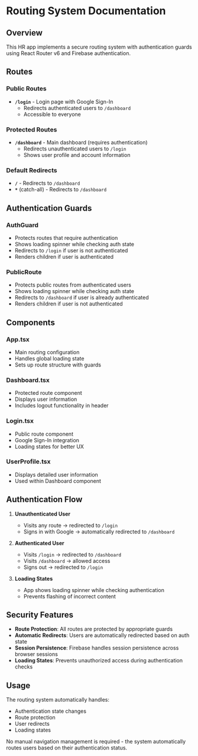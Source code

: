 # Routing System Documentation

## Overview
This HR app implements a secure routing system with authentication guards using React Router v6 and Firebase authentication.

## Routes

### Public Routes
- **`/login`** - Login page with Google Sign-In
  - Redirects authenticated users to `/dashboard`
  - Accessible to everyone

### Protected Routes
- **`/dashboard`** - Main dashboard (requires authentication)
  - Redirects unauthenticated users to `/login`
  - Shows user profile and account information

### Default Redirects
- **`/`** - Redirects to `/dashboard`
- **`*`** (catch-all) - Redirects to `/dashboard`

## Authentication Guards

### AuthGuard
- Protects routes that require authentication
- Shows loading spinner while checking auth state
- Redirects to `/login` if user is not authenticated
- Renders children if user is authenticated

### PublicRoute
- Protects public routes from authenticated users
- Shows loading spinner while checking auth state
- Redirects to `/dashboard` if user is already authenticated
- Renders children if user is not authenticated

## Components

### App.tsx
- Main routing configuration
- Handles global loading state
- Sets up route structure with guards

### Dashboard.tsx
- Protected route component
- Displays user information
- Includes logout functionality in header

### Login.tsx
- Public route component
- Google Sign-In integration
- Loading states for better UX

### UserProfile.tsx
- Displays detailed user information
- Used within Dashboard component

## Authentication Flow

1. **Unauthenticated User**
   - Visits any route → redirected to `/login`
   - Signs in with Google → automatically redirected to `/dashboard`

2. **Authenticated User**
   - Visits `/login` → redirected to `/dashboard`
   - Visits `/dashboard` → allowed access
   - Signs out → redirected to `/login`

3. **Loading States**
   - App shows loading spinner while checking authentication
   - Prevents flashing of incorrect content

## Security Features

- **Route Protection**: All routes are protected by appropriate guards
- **Automatic Redirects**: Users are automatically redirected based on auth state
- **Session Persistence**: Firebase handles session persistence across browser sessions
- **Loading States**: Prevents unauthorized access during authentication checks

## Usage

The routing system automatically handles:
- Authentication state changes
- Route protection
- User redirects
- Loading states

No manual navigation management is required - the system automatically routes users based on their authentication status.
